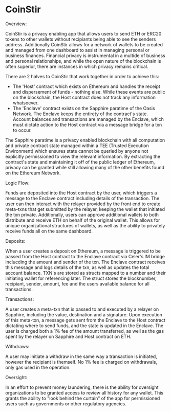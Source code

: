 # CoinStir
Overview:

CoinStir is a privacy enabling app that allows users to send ETH or ERC20 tokens to other wallets without recipiants being able to see the senders address. Additionally CoinStir allows for a network of wallets to be created and managed from one dashboard to assist in managing personal or business finances. Financial privacy is instrumental in a multide of business and personal relationships, and while the open nature of the blockchain is often superior, there are instances in which privacy remains critical.

There are 2 halves to CoinStir that work together in order to achieve this:
- The 'Host' contract which exists on Ethereum and handles the receipt and dispersement of funds - nothing else. While these events are public on the blockchain, the Host contract does not track any information whatsoever.
- The 'Enclave' contract exists on the Sapphire paratime of the Oasis Network. The Enclave keeps the entirety of the contract's state. Account balances and transactions are managed by the Enclave, which must dictate action to the Host contract via a message bridge for a txn to occur.

The Sapphire paratime is a privacy enabled blockchain with all computation and private contract state managed within a TEE (Trusted Execution Environment) which ensures state cannot be queried by anyone not explicitly permissioned to view the relevant information. By extracting the contract's state and maintaining it off of the public ledger of Ethereum, privacy can be granted while still allowing many of the other benefits found on the Ethereum Network.


Logic Flow:

Funds are deposited into the Host contract by the user, which triggers a message to the Enclave contract including details of the transaction. The user can then interact with the relayer provided by the front end to create meta-txns that get submitted by the relayer, keeping the wallet that initiated the txn private. Additionally, users can approve additional wallets to both distribute and receive ETH on behalf of the original wallet. This allows for unique organizational structures of wallets, as well as the ability to privately receive funds all on the same dashboard.

Deposits:

When a user creates a deposit on Ethereum, a message is triggered to be passed from the Host contract to the Enclave contract via Celer's IM bridge inclucding the amount and sender of the txn.
The Enclave contract receives this message and logs details of the txn, as well as updates the total account balance. TXN's are stored as structs mapped to a number and their initiating wallet for referencing later. The struct stores the blocknumber, recipiant, sender, amount, fee and the users available balance for all transactions.

Transactions:

A user creates a meta-txn that is passed to and executed by a relayer on Sapphire, including the value, destination and a signature. Upon execution of this meta-txn, a message gets sent from the Enclave to the Host contract dictating where to send funds, and the state is updated in the Enclave. The user is charged both a 1% fee of the amount transferred, as well as the gas spent by the relayer on Sapphire and Host contract on ETH.

Withdraws:

A user may initiate a withdraw in the same way a transaction is initiated, however the recipiant is themself. No 1% fee is charged on withdrawals, only gas used in the operation.

Oversight:

In an effort to prevent money laundering, there is the ability for oversight organizations to be granted access to review all history for any wallet. This grants the ability to "look behind the curtain" of the app for permissioned users such as governments or other regulatory agencies.

